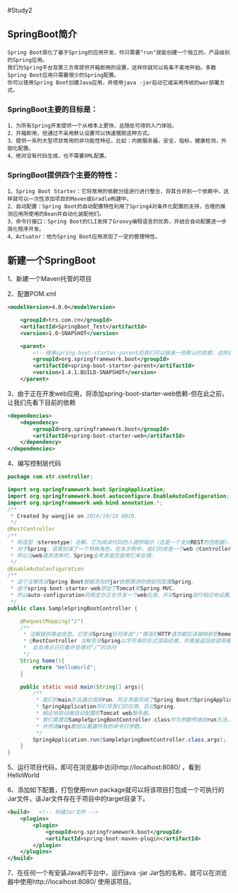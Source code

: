 #Study2
## SpringBoot简介
    Spring Boot简化了基于Spring的应用开发，你只需要"run"就能创建一个独立的，产品级别的Spring应用。 
    我们为Spring平台及第三方库提供开箱即用的设置，这样你就可以有条不紊地开始。多数Spring Boot应用只需要很少的Spring配置。
    你可以使用Spring Boot创建Java应用，并使用java -jar启动它或采用传统的war部署方式。

### SpringBoot主要的目标是：
    1、为所有Spring开发提供一个从根本上更快，且随处可得的入门体验。
    2、开箱即用，但通过不采用默认设置可以快速摆脱这种方式。
    3、提供一系列大型项目常用的非功能性特征，比如：内嵌服务器，安全，指标，健康检测，外部化配置。
    4、绝对没有代码生成，也不需要XML配置。

### SpringBoot提供四个主要的特性：
    1、Spring Boot Starter：它将常用的依赖分组进行进行整合，将其合并到一个依赖中，这样就可以一次性添加项目的Maven或Gradle构建中。
    2、自动配置：Spring Boot的自动配置特性利用了Spring4对条件化配置的支持，合理的推测应用所使用的Bean并自动化装配他们。
    3、命令行接口：Spring Boot的CLI发挥了Groovy编程语言的优势，并结合自动配置进一步简化程序开发。
    4、Actuator：他为Spring Boot应用添加了一定的管理特性。

## 新建一个SpringBoot
1、新建一个Maven托管的项目

2、配置POM.xml
```xml
<modelVersion>4.0.0</modelVersion>

    <groupId>trs.com.cn</groupId>
    <artifactId>SpringBoot_Test</artifactId>
    <version>1.0-SNAPSHOT</version>

    <parent>
        <!--继承spring-boot-starter-parent后我们可以继承一些默认的依赖，这样就无需添加一堆相应的依赖，把依赖配置最小化 -->
        <groupId>org.springframework.boot</groupId>
        <artifactId>spring-boot-starter-parent</artifactId>
        <version>1.4.1.BUILD-SNAPSHOT</version>
    </parent>
```

3、由于正在开发web应用，将添加spring-boot-starter-web依赖-但在此之前，让我们先看下目前的依赖
```xml
<dependencies>
    <dependency>
        <groupId>org.springframework.boot</groupId>
        <artifactId>spring-boot-starter-web</artifactId>
    </dependency>
</dependencies>
```

4、编写控制层代码
```java
package com.str.controller;

import org.springframework.boot.SpringApplication;
import org.springframework.boot.autoconfigure.EnableAutoConfiguration;
import org.springframework.web.bind.annotation.*;
/**
 * Created by wangjie on 2016/10/10 0010.
 */
@RestController
/**
 * 构造型（stereotype）注解。它为阅读代码的人提供暗示（这是一个支持REST的控制器），
 * 对于Spring，该类扮演了一个特殊角色。在本示例中，我们的类是一个web @Controller，
 * 所以当web请求进来时，Spring会考虑是否使用它来处理。
 */
@EnableAutoConfiguration
/**
 * 这个注解告诉Spring Boot根据添加的jar依赖猜测你想如何配置Spring。
 * 由于spring-boot-starter-web添加了Tomcat和Spring MVC，
 * 所以auto-configuration将假定你正在开发一个web应用，并对Spring进行相应地设置。
 */
public class SampleSpringBootController {

    @RequestMapping("/")
    /**
     * 注解提供路由信息，它告诉Spring任何来自"/"路径的HTTP请求都应该被映射到home方法。
     * @RestController 注解告诉Spring以字符串的形式渲染结果，并直接返回给调用者。
     *  此处表示只拦截并处理对“/”的访问
     */
    String home(){
        return "HelloWorld";
    }

    public static void main(String[] args){
        /**
         * 我们的main方法通过调用run，将业务委托给了Spring Boot的SpringApplication类。
         * SpringApplication将引导我们的应用，启动Spring，
         * 相应地启动被自动配置的Tomcat web服务器。
         * 我们需要将SampleSpringBootController.class作为参数传递给run方法，以此告诉SpringApplication谁是主要的Spring组件，
         * 并传递args数组以暴露所有的命令行参数。
         */
        SpringApplication.run(SampleSpringBootController.class,args);
    }
}
```
5、运行项目代码，即可在浏览器中访问http://localhost:8080/ ，看到 HelloWorld

6、添加如下配置，打包使用mvn package就可以将该项目打包成一个可执行的Jar文件，该Jar文件存在于项目中的target目录下。
```xml
<build>   <!-- 构建Jar文件 -->
    <plugins>
        <plugin>
            <groupId>org.springframework.boot</groupId>
            <artifactId>spring-boot-maven-plugin</artifactId>
        </plugin>
    </plugins>
</build>
```
7、在任何一个有安装Java的平台中，运行java -jar Jar包的名称，就可以在浏览器中使用http://localhost:8080/ 使用该项目。
